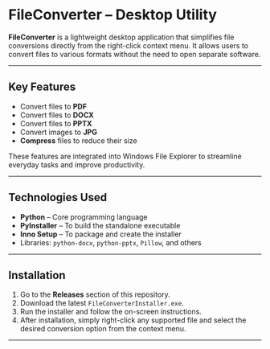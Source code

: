 # FileConverter – Desktop Utility

**FileConverter** is a lightweight desktop application that simplifies file conversions directly from the right-click context menu. It allows users to convert files to various formats without the need to open separate software.

---

## Key Features

- Convert files to **PDF**
- Convert files to **DOCX**
- Convert files to **PPTX**
- Convert images to **JPG**
- **Compress** files to reduce their size

These features are integrated into Windows File Explorer to streamline everyday tasks and improve productivity.

---

## Technologies Used

- **Python** – Core programming language  
- **PyInstaller** – To build the standalone executable  
- **Inno Setup** – To package and create the installer  
- Libraries: `python-docx`, `python-pptx`, `Pillow`, and others

---

## Installation

1. Go to the **Releases** section of this repository.
2. Download the latest `FileConverterInstaller.exe`.
3. Run the installer and follow the on-screen instructions.
4. After installation, simply right-click any supported file and select the desired conversion option from the context menu.

----------
